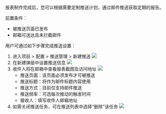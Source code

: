 报表制作完成后，您可以根据需要定制推送计划，通过邮件推送获取定期的报告。



前置条件：
- 被推送页面已发布
- 邮箱可送达且未拦截邮件


用户可通过如下步骤完成推送设置：

1. 进入项目 > 配置 > 推送管理 > 新建推送
![](https://qcloudimg.tencent-cloud.cn/raw/bafd0c8af2ee89f7dc465cf6795fa437.png)
2. 在新建弹层中设置推送信息
![](https://qcloudimg.tencent-cloud.cn/raw/da508606a75f09b1c58feb586e5e96a9.png)
3. 收件人将在邮箱中查看报表截图及访问地址
![](https://qcloudimg.tencent-cloud.cn/raw/6c49c5d8b9f7a92a91e63ecb83e9527c.png)
	- 推送页面：该页面必须发布才可被推送
	- 推送标题：将作为邮件标题内容使用
	- 推送方式：目前仅支持邮件推送
	- 推送频率：可选每次推动的触发时间
	- 接收人：填写收件人邮箱地址
4. 如需关闭推送任务，可在推送列表中选择“删除”该任务
![](https://qcloudimg.tencent-cloud.cn/raw/220ac572f95a6d840e2202cec91a3dbd.png)
